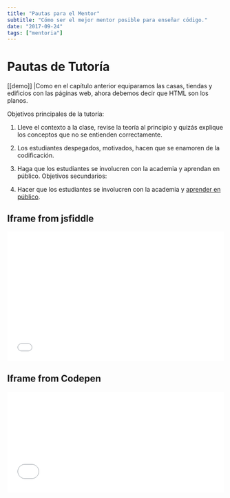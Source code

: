 ```yaml
---
title: "Pautas para el Mentor"
subtitle: "Cómo ser el mejor mentor posible para enseñar código."
date: "2017-09-24"
tags: ["mentoria"]
---
```

# Pautas de Tutoría

[[demo]]
|Como en el capítulo anterior equiparamos las casas, tiendas y edificios con las páginas web, ahora debemos decir que HTML son los planos.


Objetivos principales de la tutoría:
1. Lleve el contexto a la clase, revise la teoría al principio y quizás explique los conceptos que no se entienden correctamente.
2. Los estudiantes despegados, motivados, hacen que se enamoren de la codificación.
3. Haga que los estudiantes se involucren con la academia y aprendan en público.
Objetivos secundarios:

1. Hacer que los estudiantes se involucren con la academia y [aprender en público](https://www.youtube.com/watch?v=mgbEGFOtgqM&feature=youtu.be&t=59s).


<before-after width="500px" before="https://ucarecdn.com/6cc5fb13-c065-407d-873e-e9a49db474d6/" after="https://ucarecdn.com/6cc5fb13-c065-407d-873e-e9a49db474d6/"></before-after>

## Iframe from jsfiddle

<iframe width="100%" height="300" src="//jsfiddle.net/g1qyusm8/embedded/html,css,result/dark/" allowfullscreen="allowfullscreen" allowpaymentrequest frameborder="0"></iframe>

## Iframe from Codepen

<iframe height='234' scrolling='no' title='Dump Truck Loading Animation' src='//codepen.io/jkantner/embed/EdBJxy/?height=234&theme-id=dark&default-tab=js' frameborder='no' allowtransparency='true' allowfullscreen='true' style='width: 100%;'>See the Pen <a href='https://codepen.io/jkantner/pen/EdBJxy/'>Dump Truck Loading Animation</a> by Jon Kantner (<a href='https://codepen.io/jkantner'>@jkantner</a>) on <a href='https://codepen.io'>CodePen</a>.
</iframe>